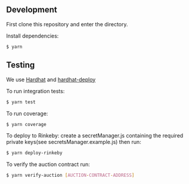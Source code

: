 
## Development

First clone this repository and enter the directory.

Install dependencies:

```
$ yarn
```

## Testing

We use [Hardhat](https://hardhat.dev) and [hardhat-deploy](https://github.com/wighawag/hardhat-deploy)

To run integration tests:

```sh
$ yarn test
```

To run coverage:

```sh
$ yarn coverage
```

To deploy to Rinkeby:
create a secretManager.js containing the required private keys(see secretsManager.example.js) then run:

```sh
$ yarn deploy-rinkeby
```

To verify the auction contract run:

```sh
$ yarn verify-auction [AUCTION-CONTRACT-ADDRESS]
```

